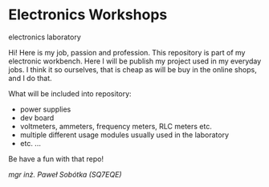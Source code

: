 # Electronics Workshops
electronics laboratory

Hi! Here is my job, passion and profession. This repository is part of my electronic workbench. Here I will be publish my project used in my everyday jobs. I think it so ourselves, that is cheap as will be buy in the online shops, and I do that.

What will be included into repository:

- power supplies
- dev board
- voltmeters, ammeters, frequency meters, RLC meters etc.
- multiple different usage modules usually used in the laboratory
- etc. ...

Be have a fun with that repo!

_mgr inż. Paweł Sobótka (SQ7EQE)_
